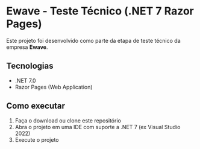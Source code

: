 ﻿# Ewave - Teste Técnico (.NET 7 Razor Pages)

Este projeto foi desenvolvido como parte da etapa de teste técnico da empresa **Ewave**.

## Tecnologias

- .NET 7.0
- Razor Pages (Web Application)

## Como executar

1. Faça o download ou clone este repositório
2. Abra o projeto em uma IDE com suporte a .NET 7 (ex Visual Studio 2022)
3. Execute o projeto

